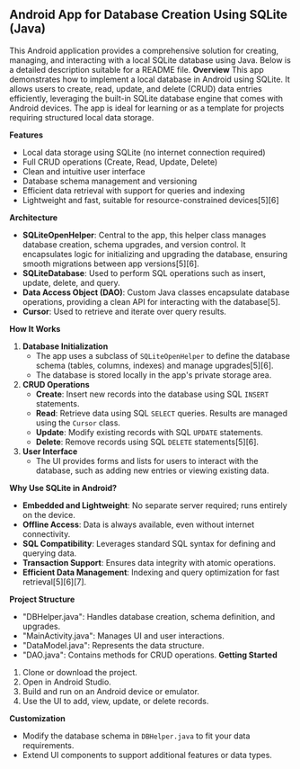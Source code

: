 ## Android App for Database Creation Using SQLite (Java)
This Android application provides a comprehensive solution for creating, managing, and interacting with a local SQLite database using Java. Below is a detailed description suitable for a README file.
**Overview**
This app demonstrates how to implement a local database in Android using SQLite. It allows users to create, read, update, and delete (CRUD) data entries efficiently, leveraging the built-in SQLite database engine that comes with Android devices. The app is ideal for learning or as a template for projects requiring structured local data storage.

**Features**
- Local data storage using SQLite (no internet connection required)
- Full CRUD operations (Create, Read, Update, Delete)
- Clean and intuitive user interface
- Database schema management and versioning
- Efficient data retrieval with support for queries and indexing
- Lightweight and fast, suitable for resource-constrained devices[5][6]


**Architecture**
- **SQLiteOpenHelper**: Central to the app, this helper class manages database creation, schema upgrades, and version control. It encapsulates logic for initializing and upgrading the database, ensuring smooth migrations between app versions[5][6].
- **SQLiteDatabase**: Used to perform SQL operations such as insert, update, delete, and query.
- **Data Access Object (DAO)**: Custom Java classes encapsulate database operations, providing a clean API for interacting with the database[5].
- **Cursor**: Used to retrieve and iterate over query results.
  
**How It Works**
1. **Database Initialization**
   - The app uses a subclass of `SQLiteOpenHelper` to define the database schema (tables, columns, indexes) and manage upgrades[5][6].
   - The database is stored locally in the app's private storage area.
2. **CRUD Operations**
   - **Create**: Insert new records into the database using SQL `INSERT` statements.
   - **Read**: Retrieve data using SQL `SELECT` queries. Results are managed using the `Cursor` class.
   - **Update**: Modify existing records with SQL `UPDATE` statements.
   - **Delete**: Remove records using SQL `DELETE` statements[5][6].
3. **User Interface**
   - The UI provides forms and lists for users to interact with the database, such as adding new entries or viewing existing data.
     
**Why Use SQLite in Android?**
- **Embedded and Lightweight**: No separate server required; runs entirely on the device.
- **Offline Access**: Data is always available, even without internet connectivity.
- **SQL Compatibility**: Leverages standard SQL syntax for defining and querying data.
- **Transaction Support**: Ensures data integrity with atomic operations.
- **Efficient Data Management**: Indexing and query optimization for fast retrieval[5][6][7].
  
**Project Structure**
- "DBHelper.java": Handles database creation, schema definition, and upgrades.
- "MainActivity.java": Manages UI and user interactions.
- "DataModel.java": Represents the data structure.
- "DAO.java": Contains methods for CRUD operations.
**Getting Started**
1. Clone or download the project.
2. Open in Android Studio.
3. Build and run on an Android device or emulator.
4. Use the UI to add, view, update, or delete records.

**Customization**
- Modify the database schema in `DBHelper.java` to fit your data requirements.
- Extend UI components to support additional features or data types.

